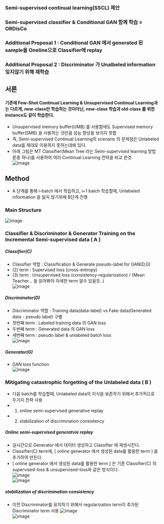 ### Semi-supervised continual learning(SSCL) 제안
### Semi-supervised classifier & Conditional GAN 함께 학습 = ORDisCo
### Additional Proposal 1 : Conditional GAN 에서 generated 된 sample을 Oneline으로 Classifier에 replay
### Additional Proposal 2 : Discriminator 가 Unalbeled information 잊지않기 위해 재학습

## 서론
#### 기존에 Few-Shot Continual Learning & Unsupervised Continual Learning과는 다르게, new-class만 학습하는 것이아닌, new-class 학습과 old-class 를 위한 instance도 같이 학습한다.
- Unsupervised memory buffer(UMB) 를 사용함에도 Supervised memory buffer(SMB) 을 사용하는 것만큼 성능 향상을 보이지 못함
- 즉, Semi-supervised Continual Learning의 scenario 의 문제점은 Unlabeled data를 제대로 이용하지 못하는데에 있다.
- 아래 그림은 MT Classifier(Mean Tree 라는 Semi-supervised learning 방법론중 하나)를 사용하여 여러 Continual Learning 전략을 비교 한것. </br>
![image](https://user-images.githubusercontent.com/98244339/169953153-c0db46de-a13e-4896-8c4d-6cad0bfcfd50.png)

## Method
- A 단계를 통해 i-batch 에서 학습하고, i+1 batch 학습할때, Unlabeled information 을 잃지 않기위해 B단계 진행 
### Main Structure
![image](https://user-images.githubusercontent.com/98244339/169963854-e1c9cd8c-1335-41f7-babb-6149d889854f.png)

### Classifier & Discriminator & Generator Training on the Incremental Semi-supervised data ( A )
##### Classifier(C)
- Classifier 역할 : Classification & Generate pseudo-label for GAN(D,G) </br>
- (2) term : Supervised loss (cross-entropy)
- (3) term : Unsupervised loss (consistency-regularization) / (Mean Teacher... 을 읽어봐야 자세한 term 알수 있을듯..) </br>
![image](https://user-images.githubusercontent.com/98244339/169957057-f6b6c6e2-0250-4bb9-b78d-8eb15ff17e54.png)

##### Discriminator(D)
- Discriminator 역할 : Training data(data-label) vs Fake data(Generated data - pseudo label) 구별
- 첫번째 term : Labeled training data 의 GAN loss
- 두번째 term : Generated data 의 GAN loss
- 세번째 term : pseudo label & unlabeled batch loss</br>
![image](https://user-images.githubusercontent.com/98244339/169957905-481df3d0-e872-4ed2-9026-5608801d30b0.png)

##### Generator(G)
- GAN loss function</br>
![image](https://user-images.githubusercontent.com/98244339/169957994-be16f6bc-fee9-4bbf-9dac-b0b555536b0d.png)


### Mitigating catastrophic forgetting of the Unlabeled data ( B )
- 다음 batch를 학습할때, Unlabeled data의 지식을 보존하기 위해서 추가적으로 두가지 전략 사용 
- 1. online semi-supervised generative replay 
- 2. stabilization of discrimination consistency

##### Online semi-supervised generatvie replay
- 실시간으로 Generator 에서 데이터 생성하고 Classifier 에 재생시킨다.
- Classifier(C) term에, [ online generator 에서 생성된 data를 활용한 term ] 을 추가하여 만든다.
- [ online generator 에서 생성된 data를 활용한 term ] 은 기존 Classifier(C) 의 supervised-loss & unsupervised-loss와 같은 방식이다. </br>
![image](https://user-images.githubusercontent.com/98244339/169961539-f461bc54-0426-4c16-8062-1955231f5187.png)</br>
![image](https://user-images.githubusercontent.com/98244339/169961576-f28fb3f6-57bd-421e-bf39-c1cc7a7c59a3.png)</br>


##### stabilization of discrimination consistency
- 이전 Discriminator를 유지하기 위해서 regularization term이 추가된 Discriminator term 사용
![image](https://user-images.githubusercontent.com/98244339/169962696-435e0744-5eea-4e45-8de2-b3df9bfe08be.png)</br>
![image](https://user-images.githubusercontent.com/98244339/169962727-f0e9e53f-cba0-478d-8778-b253365dd398.png)</br>



